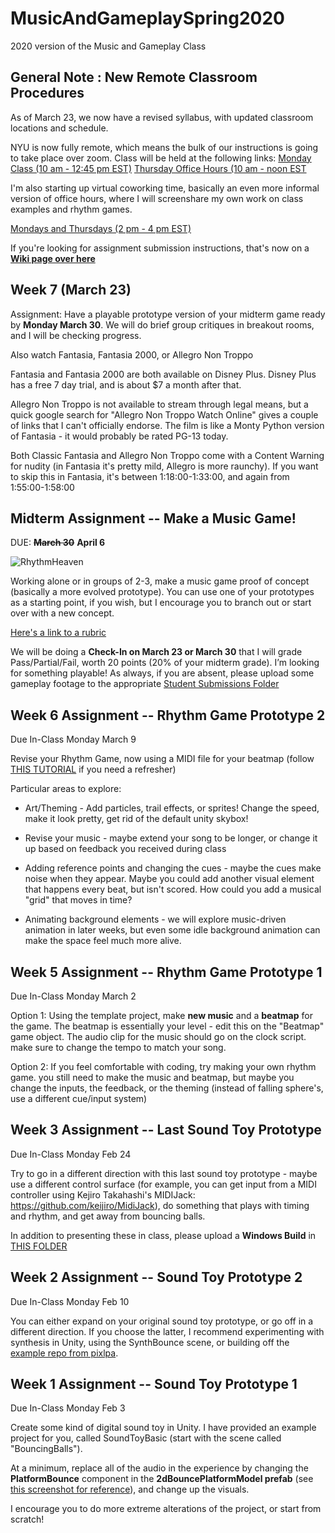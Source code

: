 # MusicAndGameplaySpring2020
2020 version of the Music and Gameplay Class

## General Note : New Remote Classroom Procedures

As of March 23, we now have a revised syllabus, with updated classroom locations and schedule.

NYU is now fully remote, which means the bulk of our instructions is going to take place over zoom.  Class will be held at the following links:
[Monday Class (10 am - 12:45 pm EST)](https://nyu.zoom.us/j/290850168)
[Thursday Office Hours (10 am - noon EST](https://nyu.zoom.us/j/899290917)

I'm also starting up virtual coworking time, basically an even more informal version of office hours, where I will screenshare my own work on class examples and rhythm games.  

[Mondays and Thursdays (2 pm - 4 pm EST)](https://nyu.zoom.us/j/321870333)

If you're looking for assignment submission instructions, that's now on a **[Wiki page over here](https://github.com/8ude/MusicAndGameplaySpring2020/wiki/Assignment-Submission-Instructions)**

## Week 7 (March 23)

Assignment: Have a playable prototype version of your midterm game ready by **Monday March 30**.  We will do brief group critiques in breakout rooms, and I will be checking progress.

Also watch Fantasia, Fantasia 2000, or Allegro Non Troppo

Fantasia and Fantasia 2000 are both available on Disney Plus.  Disney Plus has a free 7 day trial, and is about $7 a month after that.

Allegro Non Troppo is not available to stream through legal means, but a quick google search for "Allegro Non Troppo Watch Online" gives a couple of links that I can't officially endorse.  The film is like a Monty Python version of Fantasia - it would probably be rated PG-13 today.

Both Classic Fantasia and Allegro Non Troppo come with a Content Warning for nudity (in Fantasia it's pretty mild, Allegro is more raunchy).
If you want to skip this in Fantasia, it's between 1:18:00-1:33:00, and again from 1:55:00-1:58:00 

## Midterm Assignment -- Make a Music Game!

DUE: **~~March 30~~** **April 6**

![RhythmHeaven](https://user-images.githubusercontent.com/6278122/76261433-56a7a100-6230-11ea-8291-0ea4f9cc3f31.gif)

Working alone or in groups of 2-3, make a music game proof of concept (basically a more evolved prototype).  You can use one of your prototypes as a starting point, if you wish, but I encourage you to branch out or start over with a new concept.

[Here's a link to a rubric](https://docs.google.com/document/d/1lUFDX3V7PwgEINvMLPGwZgYD2T9u1Ucqciu40XX0Od4/edit?usp=sharing)

We will be doing a **Check-In on March 23 or March 30** that I will grade Pass/Partial/Fail, worth 20 points (20% of your midterm grade).  I’m looking for something playable!  As always, if you are absent, please upload some gameplay footage to the appropriate [Student Submissions Folder](https://drive.google.com/drive/folders/1_uvt8mfxMRaz2n0_utDQjMEBZICB_bfL?usp=sharing)

## Week 6 Assignment -- Rhythm Game Prototype 2

Due In-Class Monday March 9

Revise your Rhythm Game, now using a MIDI file for your beatmap (follow [THIS TUTORIAL](https://github.com/8ude/MusicAndGameplaySpring2020/wiki/Rhythm-Game-MIDI-Beatmap-Tutorial) if you need a refresher)

Particular areas to explore:

 - Art/Theming - Add particles, trail effects, or sprites!  Change the speed, make it look pretty, get rid of the default unity skybox!

 - Revise your music - maybe extend your song to be longer, or change it up based on feedback you received during class

 - Adding reference points and changing the cues - maybe the cues make noise when they appear.  Maybe you could add another visual element that happens every beat, but isn't scored.  How could you add a musical "grid" that moves in time?

 - Animating background elements - we will explore music-driven animation in later weeks, but even some idle background animation can make the space feel much more alive.

## Week 5 Assignment -- Rhythm Game Prototype 1

Due In-Class Monday March 2

Option 1: Using the template project, make **new music** and a **beatmap** for the game.  The beatmap is essentially your level - edit this on the "Beatmap" game object.  The audio clip for the music should go on the clock script.  make sure to change the tempo to match your song.

Option 2: If you feel comfortable with coding, try making your own rhythm game.  you still need to make the music and beatmap, but maybe you change the inputs, the feedback, or the theming (instead of falling sphere's, use a different cue/input system)

## Week 3 Assignment -- Last Sound Toy Prototype

Due In-Class Monday Feb 24

Try to go in a different direction with this last sound toy prototype - maybe use a different control surface (for example, you can get input from a MIDI controller using Kejiro Takahashi's MIDIJack: https://github.com/keijiro/MidiJack), do something that plays with timing and rhythm, and get away from bouncing balls.

In addition to presenting these in class, please upload a **Windows Build** in [THIS FOLDER](https://drive.google.com/open?id=13tJg8sUqce9CbYxbcsW66ymdj2j2UpV8)   

## Week 2 Assignment -- Sound Toy Prototype 2

Due In-Class Monday Feb 10

You can either expand on your original sound toy prototype, or go off in a different direction.  If you choose the latter, I recommend experimenting with synthesis in Unity, using the SynthBounce scene, or building off the [example repo from pixlpa](https://github.com/pixlpa/Unity-Synth-Experiments).

## Week 1 Assignment -- Sound Toy Prototype 1

Due In-Class Monday Feb 3

Create some kind of digital sound toy in Unity.  I have provided an example project for you, called SoundToyBasic (start with the scene called "BouncingBalls").  

At a minimum, replace all of the audio in the experience by changing the **PlatformBounce** component in the **2dBouncePlatformModel prefab** (see [this screenshot for reference](https://imgur.com/a/5ZPlU6I)), and change up the visuals.  

I encourage you to do more extreme alterations of the project, or start from scratch!
